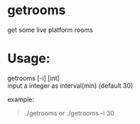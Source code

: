 # getrooms
get some live  platform rooms

# Usage:
getrooms   [-i] [int]	
     input a integer as interval(min) (default 30)
      
example:
>./getrooms  or  ./getrooms -i 30
